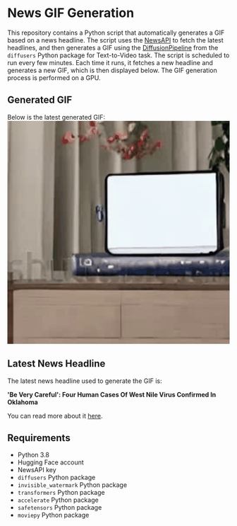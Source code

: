 # News GIF Generation
This repository contains a Python script that automatically generates a GIF based on a news headline. The script uses the [NewsAPI](https://newsapi.org/) to fetch the latest headlines, and then generates a GIF using the [DiffusionPipeline](https://github.com/huggingface/diffusers) from the `diffusers` Python package for Text-to-Video task.
The script is scheduled to run every few minutes. Each time it runs, it fetches a new headline and generates a new GIF, which is then displayed below. The GIF generation process is performed on a GPU.

## Generated GIF
Below is the latest generated GIF:
![Generated GIF](output.gif?raw=true&v=1692675259)

## Latest News Headline
The latest news headline used to generate the GIF is:

**'Be Very Careful': Four Human Cases Of West Nile Virus Confirmed In Oklahoma**

You can read more about it [here](https://www.newson6.com/story/64e2a6b1b322f407b1d9bdab/be-very-careful:-four-human-cases-of-west-nile-virus-confirmed-in-oklahoma).

## Requirements
- Python 3.8
- Hugging Face account
- NewsAPI key
- `diffusers` Python package
- `invisible_watermark` Python package
- `transformers` Python package
- `accelerate` Python package
- `safetensors` Python package
- `moviepy` Python package
